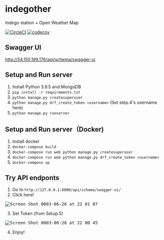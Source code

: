 # indegother

Indego station + Open Weather Map

[![CircleCI](https://circleci.com/gh/shirakia/indegother/tree/main.svg?style=svg)](https://circleci.com/gh/shirakia/indegother/tree/main)
[![codecov](https://codecov.io/gh/shirakia/indegother/branch/main/graph/badge.svg?token=MSHF4XNC7K)](https://codecov.io/gh/shirakia/indegother)

## Swagger UI

http://54.150.199.176/api/schema/swagger-ui

## Setup and Run server
1. Install Python 3.9.5 and MongoDB
2. `pip install -r requirements.txt`
4. `python manage.py createsuperuser`
5. `python manage.py drf_create_token <username>` (Set step.4's username here)
6. `python manage.py runserver`

## Setup and Run server（Docker)
1. Install docker
2. `docker-compose build`
3. `docker-compose run web python manage.py createsuperuser`
4. `docker-compose run web python manage.py drf_create_token <username>`
5. `docker-compose up`

## Try API endponts

1. Go to `http://127.0.0.1:8000/api/schema/swagger-ui/`
2. Click here!

<kbd>![Screen Shot 0003-06-26 at 22 01 07](https://user-images.githubusercontent.com/728375/123513835-66b7ee00-d6ca-11eb-9af9-7c11cd549864.png)</kbd>

3. Set Token (from Setup.5) 

<kbd>![Screen Shot 0003-06-26 at 22 00 45](https://user-images.githubusercontent.com/728375/123513824-599aff00-d6ca-11eb-98e0-51602cfb2207.png)</kbd>

4. Enjoy!
